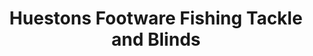 ---
title: "Huestons Footware Fishing Tackle and Blinds"
address: "Huestons Footware,Fishing Tackle and Blinds, 55 Main street, Castledawson, Co. Derry"
tel: "+44 (0)28 7946 8282"
county: "Derry"
category: "Game Angling"
type: "Content"
lat: "54.755401611328125"
lng: "-6.608119010925293"
---